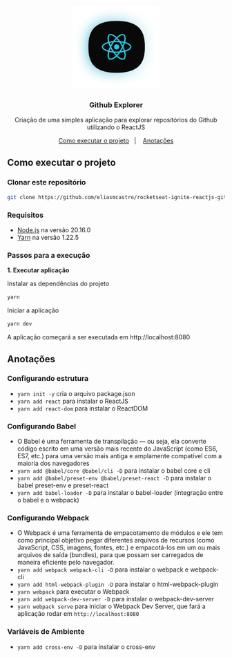 <h1 align="center">
  <img alt="Ignite" src=".github/logo.png" width="200px" />
</h1>

<h3 align="center">
  Github Explorer
</h3>

<p align="center">Criação de uma simples aplicação para explorar repositórios do Github utilizando o ReactJS</p>

<p align="center">
  <a href="#como-executar-o-projeto">Como executar o projeto</a>&nbsp;&nbsp;&nbsp;|&nbsp;&nbsp;&nbsp;
  <a href="#anotações">Anotações</a>
</p>

## Como executar o projeto

### Clonar este repositório

```bash
git clone https://github.com/eliasmcastro/rocketseat-ignite-reactjs-github-explorer.git
```

### Requisitos

- [Node.js](https://nodejs.org) na versão 20.16.0
- [Yarn](https://yarnpkg.com) na versão 1.22.5

### Passos para a execução

**1. Executar aplicação**

Instalar as dependências do projeto

```bash
yarn
```

Iniciar a aplicação

```bash
yarn dev
```

A aplicação começará a ser executada em http://localhost:8080

## Anotações

### Configurando estrutura

- `yarn init -y` cria o arquivo package.json
- `yarn add react` para instalar o ReactJS
- `yarn add react-dom` para instalar o ReactDOM

### Configurando Babel

- O Babel é uma ferramenta de transpilação — ou seja, ela converte código escrito em uma versão mais recente do JavaScript (como ES6, ES7, etc.) para uma versão mais antiga e amplamente compatível com a maioria dos navegadores
- `yarn add @babel/core @babel/cli -D` para instalar o babel core e cli
- `yarn add @babel/preset-env @babel/preset-react -D` para instalar o babel preset-env e preset-react
- `yarn add babel-loader -D` para instalar o babel-loader (integração entre o babel e o webpack)

### Configurando Webpack

- O Webpack é uma ferramenta de empacotamento de módulos e ele tem como principal objetivo pegar diferentes arquivos de recursos (como JavaScript, CSS, imagens, fontes, etc.) e empacotá-los em um ou mais arquivos de saída (bundles), para que possam ser carregados de maneira eficiente pelo navegador.
- `yarn add webpack webpack-cli -D` para instalar o webpack e webpack-cli
- `yarn add html-webpack-plugin -D` para instalar o html-webpack-plugin
- `yarn webpack` para executar o Webpack
- `yarn add webpack-dev-server -D` para instalar o webpack-dev-server
- `yarn webpack serve` para iniciar o Webpack Dev Server, que fará a aplicação rodar em `http://localhost:8080`

### Variáveis de Ambiente

- `yarn add cross-env -D` para instalar o cross-env